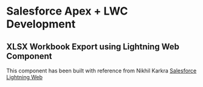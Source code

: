 # Salesforce Apex + LWC Development

## XLSX Workbook Export using Lightning Web Component

This component has been built with reference from Nikhil Karkra [Salesforce Lightning Web](https://www.salesforcelightningweb.com/)
 

